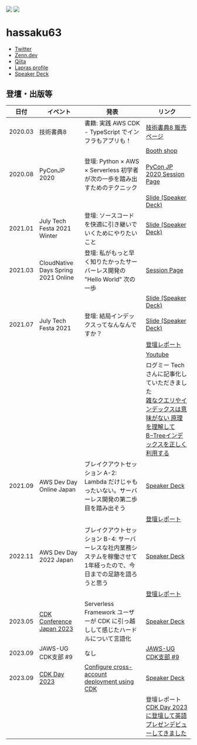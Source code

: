 <div>
  <img align="center" src="https://github-readme-stats.vercel.app/api?username=hassaku63&show_icons=true&hide_border=true" />  
  <img align="center" src="https://github-readme-stats.vercel.app/api/top-langs/?username=hassaku63&langs_count=6&hide=html&hide_border=true/" >
</div>

# hassaku63

- [Twitter](https://twitter.com/hassaku_63)
- [Zenn.dev](https://zenn.dev/hassaku63)
- [Qiita](https://qiita.com/hassaku_63)
- [Lapras profile](https://lapras.com/public/GCTGNRV)
- [Speaker Deck](https://speakerdeck.com/hassaku63)

## 登壇・出版等

| 日付     | イベント  | 発表   | リンク |
| ---     | ---     | ---    | ---  |
| 2020.03 | 技術書典8 | 書籍: 実践 AWS CDK - TypeScript でインフラもアプリも！ | [技術書典8 販売ページ](https://techbookfest.org/product/5655856821567488) |
|         |         |  | [Booth shop](https://booth.pm/ja/items/1881928) |
| 2020.08 | PyConJP 2020 | 登壇: Python × AWS × Serverless 初学者が次の一歩を踏み出すためのテクニック | [PyCon JP 2020 Session Page](https://pycon.jp/2020/en/timetable/?id=203588) |
|         |         |  | [Slide (Speaker Deck)](https://speakerdeck.com/hassaku63/python-and-aws-and-serverless-step-to-the-next-stage-from-a-beginner) |
| 2021.01 | July Tech Festa 2021 Winter | 登壇: ソースコードを快適に引き継いでいくためにやりたいこと | [Slide (Speaker Deck)](https://speakerdeck.com/hassaku63/jtf2021w-f5-hassaku-building-development-environment-with-docker-and-vscode) |
| 2021.03 | CloudNative Days Spring 2021 Online | 登壇: 私がもっと早く知りたかったサーバーレス開発の "Hello World" 次の一歩 | [Session Page](https://event.cloudnativedays.jp/cndo2021/talks/981) |
|         |         |  | [Slide (Speaker Deck)](https://speakerdeck.com/hassaku63/serverless-development-practices-the-next-step-of-hello-world) |
| 2021.07 | July Tech Festa 2021 | 登壇: 結局インデックスってなんなんですか？ | [Slide (Speaker Deck)](https://speakerdeck.com/hassaku63/lets-learn-about-b-tree-index) |
|         |         |  | [登壇レポート](https://blog.serverworks.co.jp/2021/07/19/145409) |
|         |         |  | [Youtube](https://youtu.be/33oFtND-dj4) |
|         |         |  | ログミー Tech さんに記事化していただきました<br/>[雑なクエリやインデックスは意味がない 原理を理解してB−Treeインデックスを正しく利用する](https://logmi.jp/tech/articles/325519) |
| 2021.09 | AWS Dev Day Online Japan | ブレイクアウトセッション A-2: Lambda だけじゃもったいない。サーバーレス開発の第二歩目を踏み出そう | [Speaker Deck](https://speakerdeck.com/hassaku63/lets-take-second-step-in-serverless-development) |
|         |         |  | [登壇レポート](https://blog.serverworks.co.jp/aws-dev-day-online-japan-2021-report-hashimoto) |
| 2022.11 | AWS Dev Day 2022 Japan | ブレイクアウトセッション B-4: サーバーレスな社内業務システムを稼働させて1年経ったので、今日までの足跡を語ろうと思う | [Speaker Deck](https://speakerdeck.com/hassaku63/footprint-of-in-house-system-developed-fully-serverless-on-aws-a84d3a8f-827d-4abf-ac82-cc4b5b5967d4) |
|         |         |  | [登壇レポート](https://blog.serverworks.co.jp/aws-dev-day-online-japan-2021-report-hashimoto) |
| 2023.05 | [CDK Conference Japan 2023](https://jawsug-cdk.connpass.com/event/278205/) | Serverless Framework ユーザーが CDK に引っ越しして感じたハードルについて言語化	 | [Speaker Deck](https://speakerdeck.com/hassaku63/serverless-framework-yuzaga-cdk-niyin-tuyue-sisitegan-zitahadorunituiteyan-yu-hua-sitemiru) |
| 2023.09 | JAWS-UG CDK支部 #9 | なし| [JAWS-UG CDK支部 \#9](https://jawsug-cdk.connpass.com/event/294236/) |
| 2023.09 | [CDK Day 2023](https://www.cdkday.com/) | [Configure cross-account deployment using CDK](https://www.cdkday.com/#configure-cross-account-deployment-using-cdk) | [Speaker Deck](https://speakerdeck.com/hassaku63/cdk-day-2023-configure-cross-account-deployment-using-cdk) |
|         |         |  | 登壇レポート [CDK Day 2023 に登壇して英語プレゼンデビューしてきました](https://blog.serverworks.co.jp/2023/10/02/172950) |
